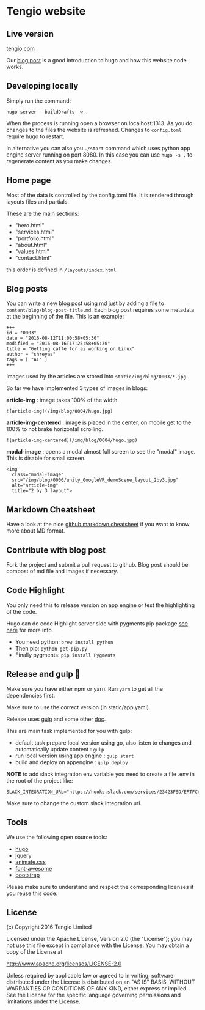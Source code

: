 Tengio website
==============

Live version
------------
[tengio.com](http://www.tengio.com)

Our [blog post](http://www.tengio.com/blog/company-website-using-hugo/) is a good introduction to hugo and how this website code works.

Developing locally
------------------
Simply run the command:
```
hugo server --buildDrafts -w .
```
When the process is running open a browser on localhost:1313. As you do changes to the files the website is refreshed.
Changes to ```config.toml``` require hugo to restart.

In alternative you can also you ```./start``` command which uses python app engine server running on port 8080. In this case you can use ```hugo -s .``` to regenerate content as you make changes.

Home page
---------
Most of the data is controlled by the config.toml file. It is rendered through layouts files and partials.

These are the main sections:

* "hero.html"
* "services.html"
* "portfolio.html"
* "about.html"
* "values.html"
* "contact.html"

this order is defined in ```/layouts/index.html```.

Blog posts
----------
You can write a new blog post using md just by adding a file to ```content/blog/blog-post-title.md```.
Each blog post requires some metadata at the beginning of the file. This is an example:
```
+++
id = "0003"
date = "2016-08-12T11:00:58+05:30"
modified = "2016-08-16T17:25:58+05:30"
title = "Getting caffe for ai working on Linux"
author = "shreyas"
tags = [ "AI" ]
+++
```
Images used by the articles are stored into ```static/img/blog/0003/*.jpg```.

So far we have implemented 3 types of images in blogs:

**article-img** : image takes 100% of the width.
```
![article-img](/img/blog/0004/hugo.jpg)
```

**article-img-centered** : image is placed in the center, on mobile get to the 100% to not brake horizontal scrolling.
```
![article-img-centered](/img/blog/0004/hugo.jpg)
```

**modal-image** : opens a modal almost full screen to see the "modal" image. This is disable for small screen.
```
<img
  class="modal-image"
  src="/img/blog/0006/unity_GoogleVR_demoScene_layout_2by3.jpg"
  alt="article-img"
  title="2 by 3 layout">
```

Markdown Cheatsheet
-------------------
Have a look at the nice [github markdown cheatsheet](https://github.com/adam-p/markdown-here/wiki/Markdown-Cheatsheet) if you want to know more about MD format.


Contribute with blog post
-------------------------
Fork the project and submit a pull request to github. Blog post should be compost of md file and images if necessary.


Code Highlight
--------------
You only need this to release version on app engine or test the highlighting of the code.

Hugo can do code Highlight server side with pygments pip package [see here](https://gohugo.io/extras/highlighting/) for more info.
- You need python: ```brew install python```
- Then pip: ```python get-pip.py```
- Finally pygments: ```pip install Pygments```


Release and gulp :metal:
------------------------------------
Make sure you have either npm or yarn. Run ```yarn``` to get all the dependencies first.


Make sure to use the correct version (in static/app.yaml).

Release uses [gulp](https://github.com/gulpjs/gulp/blob/master/docs/getting-started.md) and some other [doc](https://gulp.readme.io/docs/getting-started).

This are main task implemented for you with gulp:
- default task prepare local version using go, also listen to changes and automatically update content : ```gulp```
- run local version using app engine : ```gulp start```
- build and deploy on appengine : ```gulp deploy```

**NOTE** to add slack integration env variable you need to create a file .env in the root of the project like:
```
SLACK_INTEGRATION_URL="https://hooks.slack.com/services/23423FSD/ERTFCVXXC3/SDFSDFWE234234sdsSDFDSDS"
```
Make sure to change the custom slack integration url.

Tools
-----

We use the following open source tools:

- [hugo](https://gohugo.io)
- [jquery](https://jquery.org)
- [animate.css](https://github.com/daneden/animate.css)
- [font-awesome](http://fontawesome.io)
- [bootstrap](http://getbootstrap.com)

Please make sure to understand and respect the corresponding licenses if you reuse this code.

License
-------

(c) Copyright 2016 Tengio Limited

Licensed under the Apache License, Version 2.0 (the "License");
you may not use this file except in compliance with the License.
You may obtain a copy of the License at

   http://www.apache.org/licenses/LICENSE-2.0

Unless required by applicable law or agreed to in writing, software
distributed under the License is distributed on an "AS IS" BASIS,
WITHOUT WARRANTIES OR CONDITIONS OF ANY KIND, either express or implied.
See the License for the specific language governing permissions and
limitations under the License.
